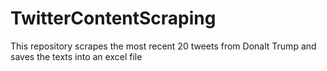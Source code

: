 # TwitterContentScraping
This repository scrapes the most recent 20 tweets from Donalt Trump and saves the texts into an excel file
